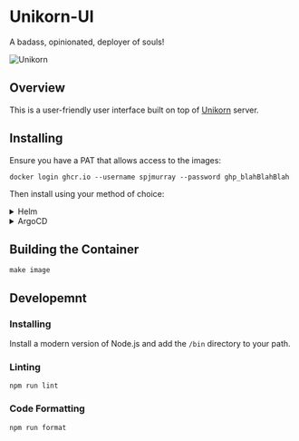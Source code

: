 # Unikorn-UI

A badass, opinionated, deployer of souls!

![Unikorn](https://i.stack.imgur.com/EzZiD.png)

## Overview

This is a user-friendly user interface built on top of [Unikorn](https://github.com/eschercloudai/unikorn) server.

## Installing

Ensure you have a PAT that allows access to the images:

```
docker login ghcr.io --username spjmurray --password ghp_blahBlahBlah
```

Then install using your method of choice:

<details>
<summary>Helm</summary>

```shell
helm install unikorn-ui charts/unikorn-ui --namespace unikorn --create-namespace --set dockerConfig=$(base64 -w0 ~/.docker/config.json)
```
</details>

<details>
<summary>ArgoCD</summary>

```yaml
apiVersion: argoproj.io/v1alpha1
kind: Application
metadata:
  name: unikorn-ui
  namespace: argocd
spec:
  project: default
  source:
    path: charts/unikorn-ui
    repoURL: git@github.com:eschercloudai/unikorn-ui
    targetRevision: 0.1.1
    helm:
      parameters:
      - name: dockerConfig
        value: # output of "base64 -w0 ~/.docker/config.json"
  destination:
    namespace: unikorn
    server: https://kubernetes.default.svc
  syncPolicy:
    automated:
      prune: true
      selfHeal: true
    syncOptions:
    - CreateNamespace=true
```
</details>

## Building the Container

```shell
make image
```

## Developemnt

### Installing

Install a modern version of Node.js and add the `/bin` directory to your path.

### Linting

```shell
npm run lint
```

### Code Formatting

```shell
npm run format
```

